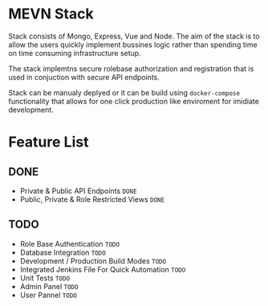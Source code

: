 # MEVN Stack

Stack consists of Mongo, Express, Vue and Node. The aim of the stack is to allow the users quickly implement bussines logic rather than spending time on time consuming infrastructure setup.

The stack implemtns secure rolebase authorization and registration that is used in conjuction with secure API endpoints.

Stack can be manualy deplyed or it can be build using `docker-compose` functionality that allows for one click production like enviroment for imidiate development.

# Feature List

## DONE
- Private & Public API Endpoints `DONE`
- Public, Private & Role Restricted Views `DONE`

## TODO

- Role Base Authentication `TODO`
- Database Integration `TODO`
- Development / Production Build Modes `TODO`
- Integrated Jenkins File For Quick Automation `TODO`
- Unit Tests `TODO`
- Admin Panel `TODO`
- User Pannel `TODO`
